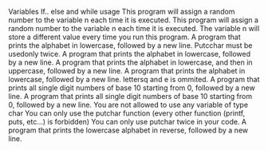 Variables If.. else and while usage
This program will assign a random number to the variable n each time it is executed.
This program will assign a random number to the variable n each time it is executed. The variable n will store a different value every time you run this program.
A  program that prints the alphabet in lowercase, followed by a new line. Putcchar must be usedonly twice.
A program that prints the alphabet in lowercase, followed by a new line.
A program that prints the alphabet in lowercase, and then in uppercase, followed by a new line.
A program that prints the alphabet in lowercase, followed by a new line. lettersq and e is ommited.
A  program that prints all single digit numbers of base 10 starting from 0, followed by a new line.
A program that prints all single digit numbers of base 10 starting from 0, followed by a new line.
You are not allowed to use any variable of type char
You can only use the putchar function (every other function (printf, puts, etc…) is forbidden)
You can only use putchar twice in your code.
A  program that prints the lowercase alphabet in reverse, followed by a new line.
